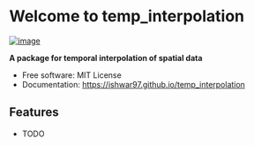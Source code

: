 # Welcome to temp_interpolation


[![image](https://img.shields.io/pypi/v/temp_interpolation.svg)](https://pypi.python.org/pypi/temp_interpolation)


**A package for temporal interpolation of spatial data**


-   Free software: MIT License
-   Documentation: <https://ishwar97.github.io/temp_interpolation>


## Features

-   TODO
